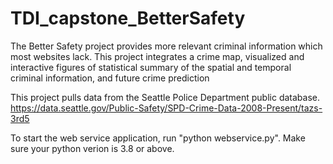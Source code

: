 # TDI_capstone_BetterSafety


The Better Safety project provides more relevant criminal information which most websites lack. This project integrates a crime map, visualized and interactive figures of  statistical summary of the spatial and temporal criminal information, and future crime prediction

This project pulls data from the Seattle Police Department public database. 
https://data.seattle.gov/Public-Safety/SPD-Crime-Data-2008-Present/tazs-3rd5

To start the web service application, run "python webservice.py". Make sure your python verion is 3.8 or above.
